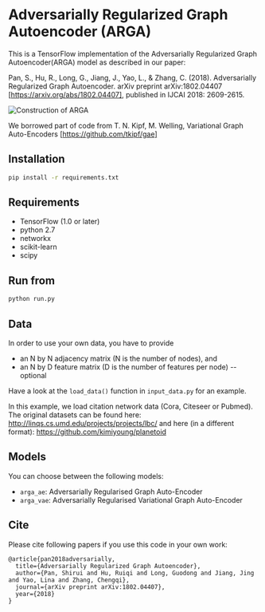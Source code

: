 Adversarially Regularized Graph Autoencoder (ARGA)
============

This is a TensorFlow implementation of the Adversarially Regularized Graph Autoencoder(ARGA) model as described in our paper:
 
Pan, S., Hu, R., Long, G., Jiang, J., Yao, L., & Zhang, C. (2018). Adversarially Regularized Graph Autoencoder. arXiv preprint arXiv:1802.04407 [https://arxiv.org/abs/1802.04407], published in IJCAI 2018: 2609-2615.

![Construction of ARGA](https://github.com/Ruiqi-Hu/ARGA/blob/master/ARGA_FLOW.jpg)

We borrowed part of code from T. N. Kipf, M. Welling, Variational Graph Auto-Encoders [https://github.com/tkipf/gae]


## Installation

```bash
pip install -r requirements.txt
```

## Requirements
* TensorFlow (1.0 or later)
* python 2.7
* networkx
* scikit-learn
* scipy

## Run from

```bash
python run.py
```

## Data

In order to use your own data, you have to provide 
* an N by N adjacency matrix (N is the number of nodes), and
* an N by D feature matrix (D is the number of features per node) -- optional

Have a look at the `load_data()` function in `input_data.py` for an example.

In this example, we load citation network data (Cora, Citeseer or Pubmed). The original datasets can be found here: http://linqs.cs.umd.edu/projects/projects/lbc/ and here (in a different format): https://github.com/kimiyoung/planetoid

## Models

You can choose between the following models: 
* `arga_ae`: Adversarially Regularised Graph Auto-Encoder
* `arga_vae`: Adversarially Regularised Variational Graph Auto-Encoder 

## Cite

Please cite following papers if you use this code in your own work:

```
@article{pan2018adversarially,
  title={Adversarially Regularized Graph Autoencoder},
  author={Pan, Shirui and Hu, Ruiqi and Long, Guodong and Jiang, Jing and Yao, Lina and Zhang, Chengqi},
  journal={arXiv preprint arXiv:1802.04407},
  year={2018}
}
```
